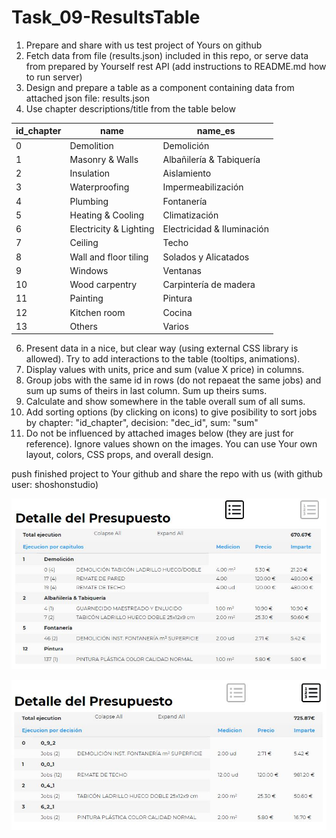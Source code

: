 # Task_09-ResultsTable

1. Prepare and share with us test project of Yours on github
2. Fetch data from file (results.json) included in this repo, or serve data from prepared by Yourself rest API (add instructions to README.md how to run server)
3. Design and prepare a table as a component containing data from attached json file: results.json
4. Use chapter descriptions/title from the table below

| id_chapter | name |	name_es |
| --- | --- | --- |
| 0	| Demolition |	Demolición |
| 1	| Masonry & Walls |	Albañilería & Tabiquería |
| 2	| Insulation |	Aislamiento |
| 3	| Waterproofing |	Impermeabilización |
| 4	| Plumbing |	Fontanería |
| 5	| Heating & Cooling |	Climatización |
| 6	| Electricity & Lighting |	Electricidad & Iluminación |
| 7	| Ceiling |	Techo |
| 8	| Wall and floor tiling |	Solados y Alicatados |
| 9	| Windows |	Ventanas |
| 10	| Wood carpentry |	Carpintería de madera |
| 11	| Painting |	Pintura |
| 12	| Kitchen room |	Cocina |
| 13	| Others |	Varios |

6. Present data in a nice, but clear way (using external CSS library is allowed). Try to add interactions to the table (tooltips, animations).
7. Display values with units, price and sum (value X price) in columns.
8. Group jobs with the same id in rows (do not repaeat the same jobs) and sum up sums of theirs in last column. Sum up theirs sums.
9. Calculate and show somewhere in the table overall sum of all sums.
10. Add sorting options (by clicking on icons) to give posibility to sort jobs by chapter: "id_chapter", decision: "dec_id", sum: "sum"
11. Do not be influenced by attached images below (they are just for reference). Ignore values shown on the images. You can use Your own layout, colors, CSS props, and overall design.

push finished project to Your github and share the repo with us (with github user: shoshonstudio)

![Table_01](Table_01.JPG)

![Table_02](Table_02.JPG)
